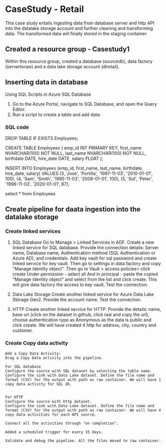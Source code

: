 # CaseStudy - Retail
This case study entails  ingesting data from database server and http API into the datalake storage account and further cleaning and transforming data. The transformed data will finally stored in the staging container.
## Created a resource group - Casestudy1
Within this resource group, created a database (sourcedb), data factory (servertoraw) and a data lake storage account (dlretail).
## Inserting data in database
Using SQL Scripts in Azure SQL Database
1. Go to the Azure Portal, navigate to SQL Database, and open the Query Editor.
2. Run a script to create a table and add data:
### SQL code
DROP TABLE IF EXISTS Employees;

CREATE TABLE Employees (
    emp_id INT PRIMARY KEY,
    first_name NVARCHAR(100) NOT NULL,
	last_name NVARCHAR(100) NOT NULL,
	birthdate DATE,
    hire_date DATE,
    salary FLOAT
);

INSERT INTO Employees (emp_id, first_name, last_name, birthdate, hire_date, salary)
VALUES (3, 'Jose', 'Portilla', '1997-11-03', '2010-01-01', 100),
       (4, 'Sam', 'Smith', '1995-11-03', '2008-01-01', 100),
	   (5, 'Sid', 'Peter', '1996-11-03', '2020-01-01', 87);

select * from Employees

## Create pipeline for daata ingestion into the datalake storage

### Create linked services
1.  SQL Database
    Go to Manage > Linked Services in ADF.
    Create a new linked service for SQL database.
    Provide the connection details:
        Server name, Database name, Authentication method (SQL Authentication or Azure AD), and credentials.
	Add key vault for sql password and create linked service for key vault. Then go to settings in data factory and copy "Manage Identity object". Then go to Vault > access policies> click create
 	Under permission - select all
  	And in principal - paste the copied "Manage Identity object" and select from the list and click create. This will give data factory the access to key vault. 
        Test the connection.

2.  Data Lake Storage
    Create another linked service for Azure Data Lake Storage Gen2.
    Provide the account name.
    Test the connection.
    
3.  HTTP
    Create another linked service for HTTP.
    Provide the details:
    name, base url (click on the dataset in github, click raw and copy the url), choose authentication type as Anonymous as the data is public and click create.
    We will have created 4 http for address, city, country and customer.

### Create Copy data activity
    Add a Copy Data Activity:
    Drag a Copy Data activity into the pipeline.

    For SQL database
    Configure the source with SQL dataset by selecting the table name.
    Configure the sink with Data Lake dataset. Define the file name and format (CSV) for the output with path as raw container. We will have 1 copy data activity for SQL db.
        

    For HTTP
    Configure the source with http dataset.
    Configure the sink with Data Lake dataset. Define the file name and format (CSV) for the output with path as raw container. We will have 4 copy data activities for each API source.

    Connect all the activities through "on completion".

    Added a scheduled trigger for every 15 days.

    Validate and debug the pipeline. All the files moved to raw container. 

   



















    
